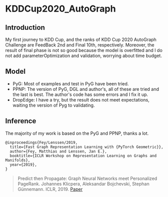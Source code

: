 # KDDCup2020_AutoGraph

## Introduction
My first journey to KDD Cup, and the ranks of KDD Cup 2020 AutoGraph Challenge are FeedBack 2nd and Final 10th, respectively. Moreover, the result of final phase is not so good because the model is overfitted and I do not add parameterOptimization and validation, worrying about time budget.

## Model
* PyG: Most of examples and test in PyG have been tried.
* PPNP: The version of PyG, DGL and author's, all of these are tried and the last is best. The author's code has some errors and I fix it up.
* DropEdge: I have a try, but the result does not meet expectations, waiting the version of Pyg to validating.

## Inference
The majority of my work is based on the PyG and PPNP, thanks a lot.
```
@inproceedings{Fey/Lenssen/2019,
  title={Fast Graph Representation Learning with {PyTorch Geometric}},
  author={Fey, Matthias and Lenssen, Jan E.},
  booktitle={ICLR Workshop on Representation Learning on Graphs and Manifolds},
  year={2019},
}
```
> Predict then Propagate: Graph Neural Networks meet Personalized PageRank. Johannes Klicpera, Aleksandar Bojchevski, Stephan Günnemann. ICLR, 2019. [Paper](https://arxiv.org/abs/1810.05997)

